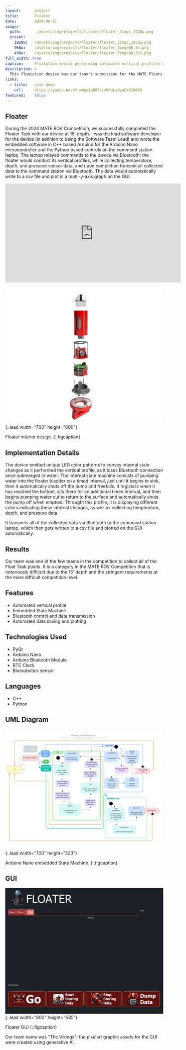 ```yaml
---
layout:      project
title:       Floater
date:        2024-06-01
image:
  path:       /assets/img/projects/floater/floater_3imgs_1920w.png
  srcset:
    1920w:   /assets/img/projects/floater/floater_3imgs_1920w.png
    960w:    /assets/img/projects/floater/floater_3imgs@0,5x.png
    480w:    /assets/img/projects/floater/floater_3imgs@0,25x.png
full_width: true
caption:     Floatation device performing automated vertical profiles with temperature, depth, and pressure data collection and transmission.
description: >
  This floatation device was our team's submission for the MATE Floats task of the 2024 MATE ROV Competition.  It performs fully automated vertical profiles consisting of sensor temperature, depth, and pressure data collection, and subsequent transmission upon profile completion.  The data received on deck is automatically written to a csv file and plotted in the float device's controls GUI.
links:
  - title:   Live Demo
    url:     https://youtu.be/YV_wWue1qB8?si=MFaLaOyuOkbI08f6
featured:    false
---
```


## Floater
During the 2024 MATE ROV Competition, we successfully completed the Floater Task with our device at 15' depth.  I was the lead software developer for the device (in addition to being the Software Team Lead) and wrote the embedded software in C++ based Arduino for the Arduino Nano microcontroller and the Python based controls on the command station laptop.  The laptop relayed commands to the device via Bluetooth; the floater would conduct its vertical profiles, while collecting temperature, depth, and pressure sensor data, and upon completion transmit all collected data to the command station via Bluetooth.  The data would automatically write to a csv file and plot in a mutli-y-axis graph on the GUI.  

<div class="videoWrapper">
  <iframe width="560" height="315" 
    src="https://www.youtube.com/embed/YV_wWue1qB8?si=MFaLaOyuOkbI08f6" 
    frameborder="0" 
    allowfullscreen>
  </iframe>
</div>

![Image description](/assets/img/projects/floater/floater_interior_700w_600h.png){:.lead width="700" height="600"}

Floater interior design.
{:.figcaption}

## Implementation Details
The device emitted unique LED color patterns to convey internal state changes as it performed the vertical profile, as it loses Bluetooth connection once submerged in water.  The internal state machine consists of pumping water into the floater bladder on a timed interval, just until it begins to sink, then it automatically shuts off the pump and freefalls.  It registers when it has reached the bottom, sits there for an additional timed interval, and then begins pumping water out to return to the surface and automatically shuts the pump off when emptied.  Throught this profile, it is displaying different colors indicating these internal changes, as well as collecting temperature, depth, and pressure data.  

It transmits all of the collected data via Bluetooth to the command station laptop, which then gets written to a csv file and plotted on the GUI automatically. 

## Results
Our team was one of the few teams in the competition to collect all of the Float Task points.  It is a category in the MATE ROV Competition that is notoriously difficult due to the 15' depth and the stringent requirements at the more difficult competition level. 

## Features
- Automated vertical profile
- Embedded State Machine
- Bluetooth control and data transmission
- Automated data saving and plotting

## Technologies Used
- PyQt
- Arduino Nano
- Arduino Bluetooth Module
- RTC Clock
- Bluerobotics sensor

## Languages
- C++
- Python

## UML Diagram
![Image description](/assets/img/projects/floater/floater_stateMach_umlDiag_700w_533h.png){:.lead width="700" height="533"}

Arduino Nano embedded State Machine.
{:.figcaption}

## GUI
![Image description](/assets/img/projects/floater/floater_GUI_1136w_901h.png){:.lead width="800" height="635"}

Floater GUI
{:.figcaption}

Our team name was "The Vikings"; the pixelart graphic assets for the GUI were created using generative AI.  
